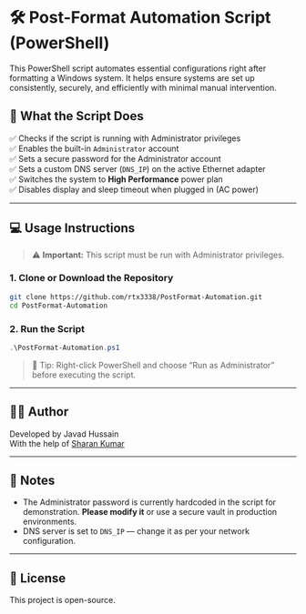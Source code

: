 # 🛠️ Post-Format Automation Script (PowerShell)

This PowerShell script automates essential configurations right after formatting a Windows system. It helps ensure systems are set up consistently, securely, and efficiently with minimal manual intervention.

## 🔧 What the Script Does

✅ Checks if the script is running with Administrator privileges  
✅ Enables the built-in `Administrator` account  
✅ Sets a secure password for the Administrator account  
✅ Sets a custom DNS server (`DNS_IP`) on the active Ethernet adapter  
✅ Switches the system to **High Performance** power plan  
✅ Disables display and sleep timeout when plugged in (AC power)

---

## 💻 Usage Instructions

> ⚠️ **Important:** This script must be run with Administrator privileges.

### 1. Clone or Download the Repository

```bash
git clone https://github.com/rtx3338/PostFormat-Automation.git
cd PostFormat-Automation
```

### 2. Run the Script

```powershell
.\PostFormat-Automation.ps1
```

> 🧠 Tip: Right-click PowerShell and choose “Run as Administrator” before executing the script.

---

## 👨‍💻 Author

Developed by Javad Hussain  
With the help of [Sharan Kumar](https://www.linkedin.com/in/sharankumar-/)

---

## 📌 Notes

- The Administrator password is currently hardcoded in the script for demonstration. **Please modify it** or use a secure vault in production environments.
- DNS server is set to `DNS_IP` — change it as per your network configuration.

---

## 📄 License

This project is open-source.
